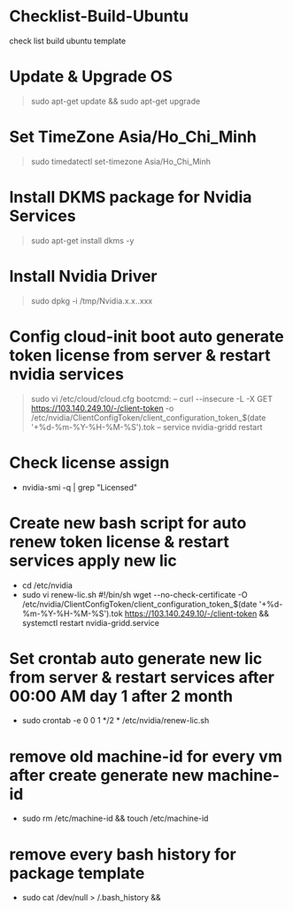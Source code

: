 # Checklist-Build-Ubuntu
check list build ubuntu template
# Update & Upgrade OS
> sudo apt-get update && sudo apt-get upgrade
# Set TimeZone Asia/Ho_Chi_Minh
> sudo timedatectl set-timezone Asia/Ho_Chi_Minh
# Install DKMS package for Nvidia Services
> sudo apt-get install dkms -y
# Install Nvidia Driver
> sudo dpkg -i /tmp/Nvidia.x.x..xxx
# Config cloud-init boot auto generate token license from server & restart nvidia services
> sudo vi /etc/cloud/cloud.cfg
bootcmd:
 – curl --insecure -L -X GET https://103.140.249.10/-/client-token -o /etc/nvidia/ClientConfigToken/client_configuration_token_$(date '+%d-%m-%Y-%H-%M-%S').tok
 – service nvidia-gridd restart
# Check license assign
- nvidia-smi -q | grep "Licensed"
# Create new bash script for auto renew token license & restart services apply new lic
- cd /etc/nvidia
- sudo vi renew-lic.sh
#!/bin/sh
wget --no-check-certificate -O /etc/nvidia/ClientConfigToken/client_configuration_token_$(date '+%d-%m-%Y-%H-%M-%S').tok https://103.140.249.10/-/client-token && systemctl restart nvidia-gridd.service
# Set crontab auto generate new lic from server & restart services after 00:00 AM day 1 after 2 month
- sudo crontab -e
0 0 1 */2 * /etc/nvidia/renew-lic.sh
# remove old machine-id for every vm after create generate new machine-id 
- sudo rm /etc/machine-id && touch /etc/machine-id
# remove every bash history for package template
- sudo cat /dev/null > /.bash_history && 

